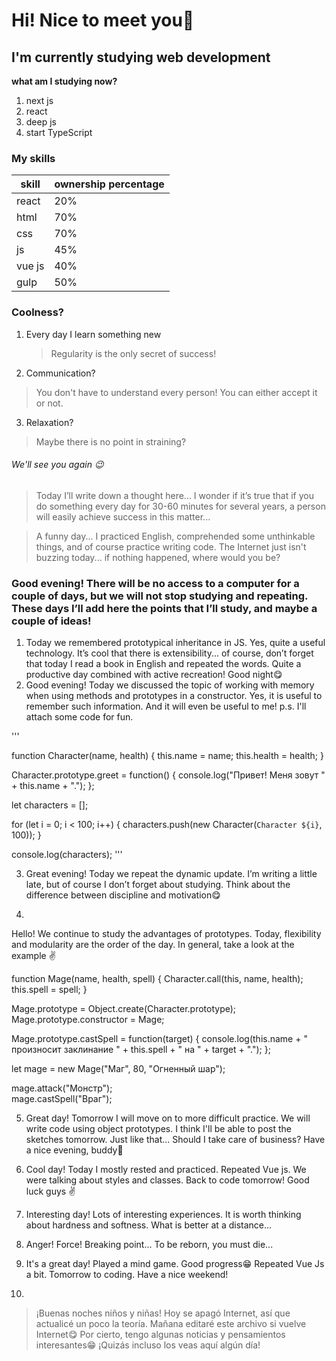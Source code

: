 # Hi! Nice to meet you👋
## I'm currently studying web development

**what am I studying now?**
1. next js
2. react
3. deep js
4. start TypeScript


### **My skills**
|skill|ownership percentage|
|-|--------|
|react|20%|
|html|70%|
|css|70%|
|js|45%|
|vue js|40%|
|gulp|50%|


### Coolness?
1. Every day I learn something new
	> Regularity is the only secret of success!
2. Communication?
  > You don't have to understand every person! You can either accept it or not.
3. Relaxation?
  > Maybe there is no point in straining?


###### We'll see you again 😉

> Today I’ll write down a thought here... I wonder if it’s true that if you do something every day for 30-60 minutes for several years, a person will easily achieve success in this matter...

> A funny day... I practiced English, comprehended some unthinkable things, and of course practice writing code. The Internet just isn't buzzing today... if nothing happened, where would you be?

### Good evening! There will be no access to a computer for a couple of days, but we will not stop studying and repeating. These days I’ll add here the points that I’ll study, and maybe a couple of ideas!
1. Today we remembered prototypical inheritance in JS. Yes, quite a useful technology. It’s cool that there is extensibility... of course, don’t forget that today I read a book in English and repeated the words. Quite a productive day combined with active recreation! Good night😋
2. Good evening! Today we discussed the topic of working with memory when using methods and prototypes in a constructor. Yes, it is useful to remember such information. And
 it will even be useful to me! p.s. I'll attach some code for fun.



'''

function Character(name, health) {
  this.name = name;
  this.health = health;
}

Character.prototype.greet = function() {
  console.log("Привет! Меня зовут " + this.name + ".");
};

let characters = [];

for (let i = 0; i < 100; i++) {
  characters.push(new Character(`Character ${i}`, 100));
}

console.log(characters);
'''

3. Great evening! Today we repeat the dynamic update. I’m writing a little late, but of course I don’t forget about studying. Think about the difference between discipline and motivation😋

4. 
Hello! We continue to study the advantages of prototypes. Today, flexibility and modularity are the order of the day. In general, take a look at the example ✌️

function Mage(name, health, spell) {
  Character.call(this, name, health);
  this.spell = spell;
}

Mage.prototype = Object.create(Character.prototype);
Mage.prototype.constructor = Mage;

Mage.prototype.castSpell = function(target) {
  console.log(this.name + " произносит заклинание " + this.spell + " на " + target + ".");
};

let mage = new Mage("Маг", 80, "Огненный шар");

mage.attack("Монстр");  
mage.castSpell("Враг"); 

5. Great day! Tomorrow I will move on to more difficult practice. We will write code using object prototypes. I think I'll be able to post the sketches tomorrow. Just like that... Should I take care of business? Have a nice evening, buddy💪

6. Cool day! Today I mostly rested and practiced. Repeated Vue js. We were talking about styles and classes. Back to code tomorrow! Good luck guys ✌️
7. Interesting day! Lots of interesting experiences. It is worth thinking about hardness and softness. What is better at a distance...
8. Anger! Force! Breaking point... To be reborn, you must die...
9. It's a great day! Played a mind game. Good progress😁 Repeated Vue Js a bit. Tomorrow to coding. Have a nice weekend!
10. 

> ¡Buenas noches niños y niñas! Hoy se apagó Internet, así que actualicé un poco la teoría. Mañana editaré este archivo si vuelve Internet😋 Por cierto, tengo algunas noticias y pensamientos interesantes😁 ¡Quizás incluso los veas aquí algún día!
<!--
**LikeKod/LikeKod** is a ✨ _special_ ✨ repository because its `README.md` (this file) appears on your GitHub profile.

Here are some ideas to get you started:


- 🔭 I’m currently working on ...
- 🌱 I’m currently learning ...
- 👯 I’m looking to collaborate on ...
- 🤔 I’m looking for help with ...
- 💬 Ask me about ...
- 📫 How to reach me: ...
- 😄 Pronouns: ...
- ⚡ Fun fact: ...
-->
